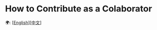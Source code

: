 # How to Contribute as a Colaborator
🌍: [[English](./How_to_Contribute_as_a_Colaborator.md)][[中文](./How_to_Contribute_as_a_Colaborator_zh.md)]